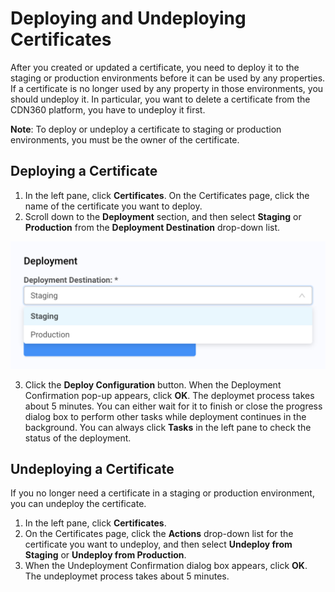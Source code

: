 # Deploying and Undeploying Certificates

After you created or updated a certificate, you need to deploy it to the staging or production environments before it can be used by any properties. If a certificate is no longer used by any property in those environments, you should undeploy it. In particular, you want to delete a certificate from the CDN360 platform, you have to undeploy it first.

**Note**: To deploy or undeploy a certificate to staging or production environments, you must be the owner of the certificate.

## Deploying a Certificate

1. In the left pane, click **Certificates**. On the Certificates page, click the name of the certificate you want to deploy.
2. Scroll down to the **Deployment** section, and then select **Staging** or **Production** from the **Deployment Destination** drop-down list.
<p align="center"><img src="/docs/resources/images/Selecting a Deployment Options.png" alt="Deployment Options" width="650"></p>

3. Click the **Deploy Configuration** button. When the Deployment Confirmation pop-up appears, click **OK**. The deploymet process takes about 5 minutes. You can either wait for it to finish or close the progress dialog box to perform other tasks while deployment continues in the background. You can always click **Tasks** in the left pane to check the status of the deployment.

## Undeploying a Certificate

If you no longer need a certificate in a staging or production environment, you can undeploy the certificate.

1. In the left pane, click **Certificates**.
2. On the Certificates page, click the **Actions** drop-down list for the certificate you want to undeploy, and then select **Undeploy from Staging** or **Undeploy from Production**.
3. When the Undeployment Confirmation dialog box appears, click **OK**. The undeploymet process takes about 5 minutes.
